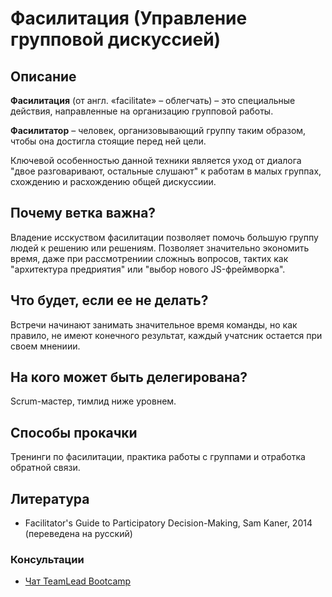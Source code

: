 # Фасилитация (Управление групповой дискуссией)
## Описание
**Фасилитация** (от англ. «facilitate» – облегчать) – это специальные действия, направленные на организацию групповой работы. 

**Фасилитатор** – человек, организовывающий группу таким образом, чтобы она достигла стоящие перед ней цели.

Ключевой особенностью данной техники является уход от диалога "двое разговаривают, остальные слушают" к работам в малых группах, схождению и расхождению общей дискуссиии.     

## Почему ветка важна?
Владение исскуством фасилитации позволяет помочь большую группу людей к решению или решениям. Позволяет значительно экономить время, даже при рассмотрениии сложныъ вопросов, тактих 
как "архитектура предриятия" или "выбор нового JS-фреймворка".

## Что будет, если ее не делать?
Встречи начинают занимать значительное время команды, но как правило, не имеют конечного результат, каждый учатсник остается при своем мнениии.

## На кого может быть делегирована?
Scrum-мастер, тимлид ниже уровнем.

## Способы прокачки
Тренинги по фасилитации, практика работы с группами и отработка обратной связи.

## Литература
 - Facilitator's Guide to Participatory Decision-Making, Sam Kaner, 2014 (переведена на русский)

### Консультации
- [Чат TeamLead Bootcamp](https://t.me/teamlead_bootcamp)
